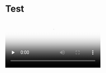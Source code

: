 # Test

<video id="video" controls="" preload="none" poster="http://media.w3.org/2010/05/sintel/poster.png">
      <source id="mp4" src="./i300_file/57-5.mp4" type="video/mp4">
</video>
